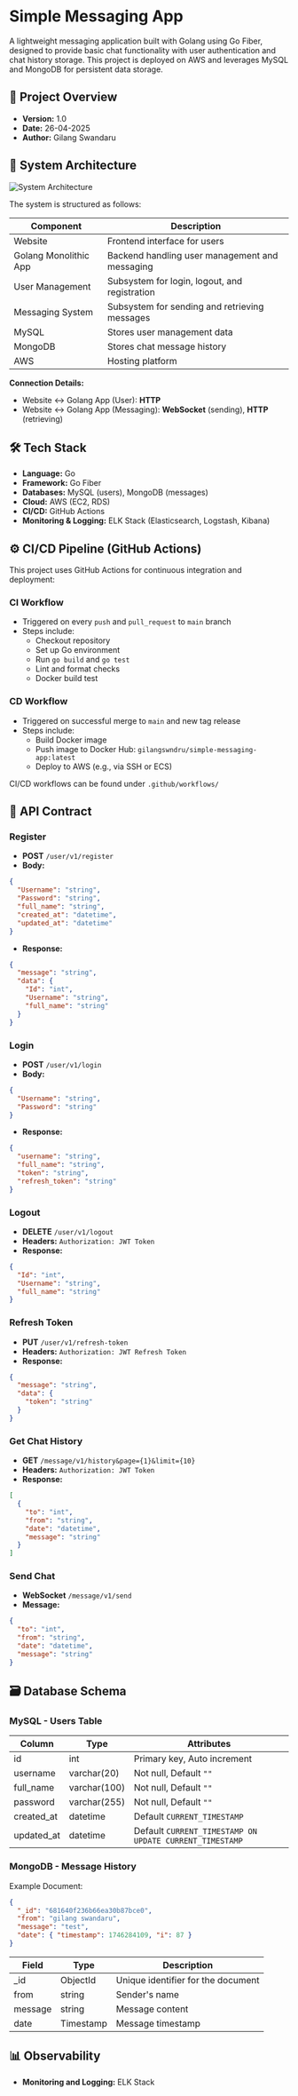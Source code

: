 # Simple Messaging App

A lightweight messaging application built with Golang using Go Fiber, designed to provide basic chat functionality with user authentication and chat history storage. This project is deployed on AWS and leverages MySQL and MongoDB for persistent data storage.

## 📌 Project Overview

- **Version:** 1.0  
- **Date:** 26-04-2025  
- **Author:** Gilang Swandaru  

## 🧩 System Architecture

![System Architecture](diagram%20messaging%20app.png)

The system is structured as follows:

| Component | Description |
|----------|-------------|
| Website | Frontend interface for users |
| Golang Monolithic App | Backend handling user management and messaging |
| User Management | Subsystem for login, logout, and registration |
| Messaging System | Subsystem for sending and retrieving messages |
| MySQL | Stores user management data |
| MongoDB | Stores chat message history |
| AWS | Hosting platform |

**Connection Details:**
- Website ↔️ Golang App (User): **HTTP**
- Website ↔️ Golang App (Messaging): **WebSocket** (sending), **HTTP** (retrieving)

## 🛠️ Tech Stack

- **Language:** Go
- **Framework:** Go Fiber
- **Databases:** MySQL (users), MongoDB (messages)
- **Cloud:** AWS (EC2, RDS)
- **CI/CD:** GitHub Actions
- **Monitoring & Logging:** ELK Stack (Elasticsearch, Logstash, Kibana)

## ⚙️ CI/CD Pipeline (GitHub Actions)

This project uses GitHub Actions for continuous integration and deployment:

### CI Workflow
- Triggered on every `push` and `pull_request` to `main` branch
- Steps include:
  - Checkout repository
  - Set up Go environment
  - Run `go build` and `go test`
  - Lint and format checks
  - Docker build test

### CD Workflow
- Triggered on successful merge to `main` and new tag release
- Steps include:
  - Build Docker image
  - Push image to Docker Hub: `gilangswndru/simple-messaging-app:latest`
  - Deploy to AWS (e.g., via SSH or ECS)

CI/CD workflows can be found under `.github/workflows/`

## 🔐 API Contract

### Register
- **POST** `/user/v1/register`
- **Body:**
```json
{
  "Username": "string",
  "Password": "string",
  "full_name": "string",
  "created_at": "datetime",
  "updated_at": "datetime"
}
```
- **Response:**
```json
{
  "message": "string",
  "data": {
    "Id": "int",
    "Username": "string",
    "full_name": "string"
  }
}
```

### Login
- **POST** `/user/v1/login`
- **Body:**
```json
{
  "Username": "string",
  "Password": "string"
}
```
- **Response:**
```json
{
  "username": "string",
  "full_name": "string",
  "token": "string",
  "refresh_token": "string"
}
```

### Logout
- **DELETE** `/user/v1/logout`
- **Headers:** `Authorization: JWT Token`
- **Response:**
```json
{
  "Id": "int",
  "Username": "string",
  "full_name": "string"
}
```

### Refresh Token
- **PUT** `/user/v1/refresh-token`
- **Headers:** `Authorization: JWT Refresh Token`
- **Response:**
```json
{
  "message": "string",
  "data": {
    "token": "string"
  }
}
```

### Get Chat History
- **GET** `/message/v1/history&page={1}&limit={10}`
- **Headers:** `Authorization: JWT Token`
- **Response:**
```json
[
  {
    "to": "int",
    "from": "string",
    "date": "datetime",
    "message": "string"
  }
]
```

### Send Chat
- **WebSocket** `/message/v1/send`
- **Message:**
```json
{
  "to": "int",
  "from": "string",
  "date": "datetime",
  "message": "string"
}
```

## 🗃️ Database Schema

### MySQL - Users Table
| Column | Type | Attributes |
|--------|------|------------|
| id | int | Primary key, Auto increment |
| username | varchar(20) | Not null, Default `""` |
| full_name | varchar(100) | Not null, Default `""` |
| password | varchar(255) | Not null, Default `""` |
| created_at | datetime | Default `CURRENT_TIMESTAMP` |
| updated_at | datetime | Default `CURRENT_TIMESTAMP ON UPDATE CURRENT_TIMESTAMP` |

### MongoDB - Message History
Example Document:
```json
{
  "_id": "681640f236b66ea30b87bce0",
  "from": "gilang swandaru",
  "message": "test",
  "date": { "timestamp": 1746284109, "i": 87 }
}
```

| Field | Type | Description |
|-------|------|-------------|
| _id | ObjectId | Unique identifier for the document |
| from | string | Sender's name |
| message | string | Message content |
| date | Timestamp | Message timestamp |

## 📊 Observability

- **Monitoring and Logging:** ELK Stack